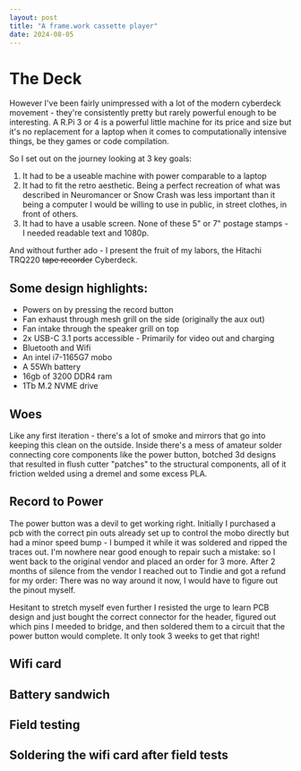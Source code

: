 ```yaml
---
layout: post
title: "A frame.work cassette player"
date: 2024-08-05
---
```


# The Deck

However I've been fairly unimpressed with a lot of the modern cyberdeck movement - they're consistently pretty but rarely powerful enough to be interesting. A R.Pi 3 or 4 is a powerful little machine for its price and size but it's no replacement for a laptop when it comes to computationally intensive things, be they games or code compilation. 

So I set out on the journey looking at 3 key goals:

1. It had to be a useable machine with power comparable to a laptop
2. It had to fit the retro aesthetic. Being a perfect recreation of what was described in Neuromancer or Snow Crash was less important than it being a computer I would be willing to use in public, in street clothes, in front of others.
3. It had to have a usable screen. None of these 5" or 7" postage stamps - I needed readable text and 1080p.

And without further ado - I present the fruit of my labors, the Hitachi TRQ220 ~~tape recorder~~ Cyberdeck.

## Some design highlights:  

* Powers on by pressing the record button 
* Fan exhaust through mesh grill on the side (originally the aux out)
* Fan intake through the speaker grill on top
* 2x USB-C 3.1 ports accessible - Primarily for video out and charging
* Bluetooth and Wifi 
* An intel i7-1165G7 mobo
* A 55Wh battery 
* 16gb of 3200 DDR4 ram
* 1Tb M.2 NVME drive

## Woes

Like any first iteration - there's a lot of smoke and mirrors that go into keeping this clean on the outside. Inside there's a mess of amateur solder connecting core components like the power button, botched 3d designs that resulted in flush cutter "patches" to the structural components, all of it friction welded using a dremel and some excess PLA. 

## Record to Power

The power button was a devil to get working right. Initially I purchased a pcb with the correct pin outs already set up to control the mobo directly but had a minor speed bump - I bumped it while it was soldered and ripped the traces out. I'm nowhere near good enough to repair such a mistake: so I went back to the original vendor and placed an order for 3 more. After 2 months of silence from the vendor I reached out to Tindie and got a refund for my order: There was no way around it now, I would have to figure out the pinout myself. 

Hesitant to stretch myself even further I resisted the urge to learn PCB design and just bought the correct connector for the header, figured out which pins I meeded to bridge, and then soldered them to a circuit that the power button would complete. It only took 3 weeks to get that right! 

## Wifi card 

## Battery sandwich

## Field testing 

## Soldering the wifi card after field tests

